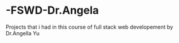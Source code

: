 # -FSWD-Dr.Angela
Projects that i had in this course of full stack web developement by Dr.Angella Yu
